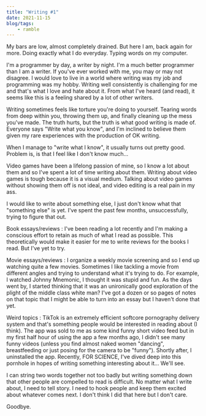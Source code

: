```yaml
---
title: "Writing #1"
date: 2021-11-15
blog/tags:
    - ramble
---
```

My bars are low, almost completely drained. But here I am, back again for more. Doing exactly what I do everyday. Typing words on my computer.

I'm a programmer by day, a writer by night. I'm a much better programmer than I am a writer. If you've ever worked with me, you may or may not disagree. I would love to live in a world where writing was my job and programming was my hobby. Writing well consistently is challenging for me and that's what I love and hate about it. From what I've heard (and read), it seems like this is a feeling shared by a lot of other writers.

Writing sometimes feels like torture you're doing to yourself. Tearing words from deep within you, throwing them up, and finally cleaning up the mess you've made. The truth hurts, but the truth is what good writing is made of. Everyone says "Write what you know", and I'm inclined to believe them given my rare experiences with the production of OK writing.

When I manage to "write what I know", it usually turns out pretty good. Problem is, is that I feel like I don't know much...

Video games have been a lifelong passion of mine, so I know a lot about them and so I've spent a lot of time writing about them. Writing about video games is tough because it is a visual medium. Talking about video games without showing them off is not ideal, and video editing is a real pain in my ass.

I would like to write about something else, I just don't know what that "something else" is yet. I've spent the past few months, unsuccessfully, trying to figure that out.

Book essays/reviews
: I've been reading a lot recently and I'm making a conscious effort to retain as much of what I read as possible. This theoretically would make it easier for me to write reviews for the books I read. But I've yet to try.

Movie essays/reviews
: I organize a weekly movie screening and so I end up watching quite a few movies. Sometimes I like tackling a movie from different angles and trying to understand what it's trying to do. For example, I watched Johnny Mnemonic, I thought it was stupid and fun. As the days went by, I started thinking that it was an unironically good exploration of the plight of the middle class white man? I've got a dozen or so pages of notes on that topic that I might be able to turn into an essay but I haven't done that yet.

Weird topics
: TikTok is an extremely efficient softcore pornography delivery system and that's something people would be interested in reading about (I think). The app was sold to me as some kind funny short video feed but in my first half hour of using the app a few months ago, I didn't see many funny videos (unless you find almost naked women "dancing", breastfeeding or just posing for the camera to be "funny"). Shortly after, I uninstalled the app. Recently, FOR SCIENCE, I've dived deep into this pornhole in hopes of writing something interesting about it... We'll see.

I can string two words together not too badly but writing something down that other people are compelled to read is difficult. No matter what I write about, I need to tell story. I need to hook people and keep them excited about whatever comes next. I don't think I did that here but I don't care.

Goodbye.
